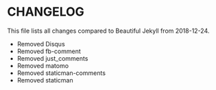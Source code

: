 # CHANGELOG

This file lists all changes compared to Beautiful Jekyll from 2018-12-24.

- Removed Disqus
- Removed fb-comment
- Removed just_comments
- Removed matomo
- Removed staticman-comments
- Removed staticman